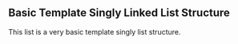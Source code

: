 ## Basic Template Singly Linked List Structure

This list is a very basic template singly list structure.

